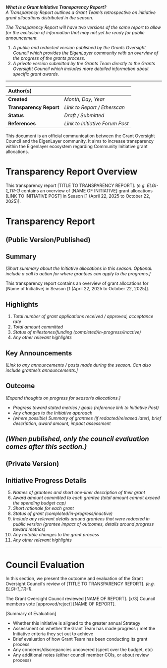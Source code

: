   
***What is a Grant Initiative Transparency Report?***  
*A Transparency Report outlines a Grant Team’s retrospective on initiative grant allocations distributed in the season.*

*The Transparency Report will have two versions of the same report to allow for the exclusion of information that may not yet be ready for public announcement.*

1. *A public and redacted version published by the Grants Oversight Council which provides the EigenLayer community with an overview of the progress of the grants process.*  
2. *A private version submitted by the Grants Team directly to the Grants Oversight Council which includes more detailed information about specific grant awards.*

---

| Author(s) |  |
| :---- | :---- |
| **Created** | *Month, Day, Year* |
| **Transparency Report** | *Link to Report / Etherscan* |
| **Status** | *Draft / Submitted* |
| **References** | *Link to Initiative Forum Post* |

This document is an official communication between the Grant Oversight Council and the EigenLayer community. It aims to increase transparency within the Eigenlayer ecosystem regarding Community Initiative grant allocations.

# Transparency Report Overview

This transparency report \[TITLE TO TRANSPARENCY REPORT\]. *(e.g. ELGI-1\_TR-1)* contains an overview of \[NAME OF INITIATIVE\] grant allocations \[LINK TO INITIATIVE POST\] in Season \[1 (April 22, 2025 to October 22, 2025)\].

# Transparency Report

## **(Public Version/Published)**

## Summary

*\[Short summary about the Initiative allocations in this season. Optional: include a call to action for where grantees can apply to the programs.\]*

This transparency report contains an overview of grant allocations for \[Name of Initiative\] in Season \[1 (April 22, 2025 to October 22, 2025)\].

## Highlights

1. *Total number of grant applications received / approved, acceptance rate*  
2. *Total amount committed*  
3. *Status of milestones/funding (completed/in-progress/inactive)*  
4. *Any other relevant highlights*

## Key Announcements

*\[Link to any announcements / posts made during the season. Can also include grantee’s announcements.\]*

## Outcome

*\[Expand thoughts on progress for season’s allocations.\]*

* *Progress toward stated metrics / goals (reference link to Initiative Post)*  
* *Any changes to the Initiative approach*  
* *(where possible) Summary of grantees (if redacted/released later), brief description, award amount, impact assessment*

*(When published, only the council evaluation comes after this section.)*   
---

## **(Private Version)**

## Initiative Progress Details

5. *Names of grantees and short one-liner description of their grant*  
6. *Award amount committed to each grantee (total amount cannot exceed the spending budget cap)*  
7. *Short rationale for each grant*  
8. *Status of grant (completed/in-progress/inactive)*  
9. *Include any relevant details around grantees that were redacted in public version (grantee impact of outcomes, details around progress toward metrics)*  
10. *Any notable changes to the grant process*  
11. *Any other relevant highlights*

---

# Council Evaluation

In this section, we present the outcome and evaluation of the Grant Oversight Council’s review of \[TITLE TO TRANSPARENCY REPORT\]. *(e.g. ELGI-1\_TR-1).*

The Grant Oversight Council reviewed \[NAME OF REPORT\]. \[x/3\] Council members vote \[approved/reject\] \[NAME OF REPORT\].

\[Summary of Evaluation\]

* Whether this Initiative is aligned to the greater annual Strategy  
* Assessment on whether the Grant Team has made progress / met the Initiative criteria they set out to achieve  
* Brief evaluation of how Grant Team has been conducting its grant process  
* Any concerns/discrepancies uncovered (spent over the budget, etc)  
* Any additional notes (either council member COIs, or about review process)
